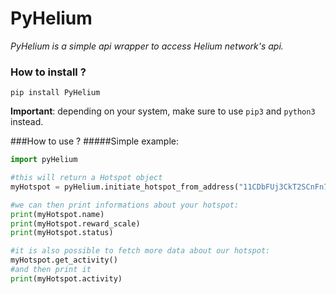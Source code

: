 # PyHelium
_PyHelium is a simple api wrapper to access Helium network's api._

### How to install ?

`pip install PyHelium`

**Important**: depending on your system, make sure to use `pip3` and `python3` instead.

###How to use ?
#####Simple example:
```python
import pyHelium

#this will return a Hotspot object
myHotspot = pyHelium.initiate_hotspot_from_address("11CDbFUj3CkT2SCnFn7372f9EeNz88hb9deQaomV6xKyDFq6z1h")

#we can then print informations about your hotspot:
print(myHotspot.name)
print(myHotspot.reward_scale)
print(myHotspot.status)

#it is also possible to fetch more data about our hotspot:
myHotspot.get_activity()
#and then print it
print(myHotspot.activity)

```

